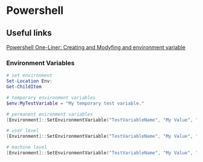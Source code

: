 # Powershell

## Useful links

[Powershell One-Liner: Creating and Modyfing and environment variable](https://www.itprotoday.com/powershell/powershell-one-liner-creating-and-modifying-environment-variable)

### Environment Variables

 ```powershell
# set environment
Set-Location Env:
Get-ChildItem

# temporary environment variables
$env:MyTestVariable = "My temporary test variable."

# permanent enironment variables
[Environment]::SetEnvironmentVariable("TestVariableName", "My Value", "<option>")

# user level
[Environment]::SetEnvironmentVariable("TestVariableName", "My Value", "User")

# machine level
[Environment]::SetEnvironmentVariable("TestVariableName", "My Value", "Machine")
```
